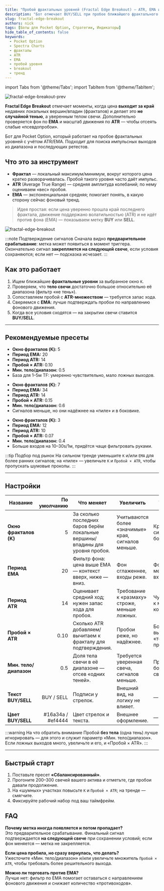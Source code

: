 ```yaml
---
title: "Пробой фрактальных уровней (Fractal Edge Breakout) — ATR, EMA и фильтр по телу свечи"
description: "Бот отмечает BUY/SELL при пробое ближайшего фрактального уровня, с проверкой силы свечи и фильтрами ATR/EMA. Подходит для ловли импульсных выходов из диапазона."
slug: fractal-edge-breakout
authors: nick
tags: [Боты для Pocket Option, Стратегии, Индикаторы]
hide_table_of_contents: false
keywords:
  - Pocket Option
  - Spectra Charts
  - фракталы
  - ATR
  - EMA
  - пробой уровня
  - breakout
  - тренд
---
```


import Tabs from '@theme/Tabs';
import TabItem from '@theme/TabItem';

![fractal-edge-breakout-prev](/img/blog/fractal-edge-prev.png)

**Fractal Edge Breakout** отмечает моменты, когда цена **выходит за край** недавних локальных вершин/впадин (фракталов) и делает это **не случайной тенью**, а уверенным телом свечи. Дополнительно проверяется фон по **EMA** и масштаб движения по **ATR** — чтобы отсеять слабые «псевдопробои».
<!-- truncate -->

Бот для Pocket Option, который работает на пробое фрактальных уровней с учётом ATR/EMA. Подходит для поиска импульсных выходов из диапазона и последующих ретестов.

## Что это за инструмент

- **Фрактал** — локальный максимум/минимум, вокруг которого цена кратко разворачивалась. Пробой такого уровня часто даёт импульс.  
- **ATR** (Average True Range) — средняя амплитуда колебаний; по нему оцениваем «вес» пробоя.  
- **EMA** — экспоненциальная средняя; помогает понять, в какую сторону сейчас фоновый тренд.

> Идея простая: если цена уверенно прошла край последнего фрактала, движение поддержано волатильностью (ATR) и не идёт против фона (EMA) — показываем метку **BUY** или **SELL**.

![fractal-edge-breakout](/img/blog/fractal-edge.png)

:::note Подтверждение сигналов
Сначала видно **предварительное срабатывание**: метка может появиться в момент триггера. Окончательно сигнал **закрепляется на следующей свече**, если условия сохраняются; если нет — подсказка исчезает.
:::

## Как это работает

1. Ищем ближайшие **фрактальные уровни** за выбранное окно `K`.  
2. Проверяем, что **тело свечи** достаточно большое относительно её диапазона (фильтр «не тень»).  
3. Сопоставляем пробой с **ATR-множеством** — требуется запас хода.  
4. Сверяемся с **EMA**: лучше подтверждать пробои по направлению фонового движения.  
5. Когда все условия сходятся — на закрытии свечи ставится **BUY/SELL**.

---

## Рекомендуемые пресеты

<Tabs groupId="fractal-presets" defaultValue="balanced" queryString>
  <TabItem value="balanced" label="Сбалансированный">
    <ul>
      <li><strong>Окно фракталов (K):</strong> 5</li>
      <li><strong>Период EMA:</strong> 20</li>
      <li><strong>Период ATR:</strong> 14</li>
      <li><strong>Пробой × ATR:</strong> 0.10</li>
      <li><strong>Мин. тело/диапазон:</strong> 0.5</li>
      <li>База для 1–5м TF: умеренно чувствительно, мало ложных выходов.</li>
    </ul>
  </TabItem>

  <TabItem value="conservative" label="Консервативный">
    <ul>
      <li><strong>Окно фракталов (K):</strong> 7</li>
      <li><strong>Период EMA:</strong> 34</li>
      <li><strong>Период ATR:</strong> 14</li>
      <li><strong>Пробой × ATR:</strong> 0.15</li>
      <li><strong>Мин. тело/диапазон:</strong> 0.6</li>
      <li>Сигналов меньше, но они надёжнее на «пиле» и в боковике.</li>
    </ul>
  </TabItem>

  <TabItem value="aggressive" label="Агрессивный">
    <ul>
      <li><strong>Окно фракталов (K):</strong> 3</li>
      <li><strong>Период EMA:</strong> 12</li>
      <li><strong>Период ATR:</strong> 10</li>
      <li><strong>Пробой × ATR:</strong> 0.07</li>
      <li><strong>Мин. тело/диапазон:</strong> 0.4</li>
      <li>Больше входов на 10–30s/1м, придётся чаще фильтровать руками.</li>
    </ul>
  </TabItem>
</Tabs>

:::tip Подбор под рынок
На сильном тренде уменьшите `K` и/или `EMA` для более ранних сигналов; на «пиле» — увеличьте `K` и `Пробой × ATR`, чтобы пропускать шумовые проколы.
:::

---

## Настройки

| Название | По умолчанию | Что меняет | Увеличить | Уменьшить |
| --- | ---:| --- | --- | --- |
| **Окно фракталов (K)** | 5 | За сколько последних баров берём локальные вершины/впадины для уровня пробоя. | Учитываются более «значимые» края, сигналов меньше. | Край ближе, сигналов больше. |
| **Период EMA** | 20 | Фильтр фона: цена выше EMA — контекст вверх, ниже — вниз. | Фон сглаженнее, входы реже. | Фон быстрее меняется, входов больше. |
| **Период ATR** | 14 | Оценивает средний ход; нужен запас хода для пробоя. | Требование к «размаху» строже, меньше ложных. | Чувствительнее к мелким колебаниям. |
| **Пробой × ATR** | 0.10 | Сколько ATR добавляем/вычитаем к фракталу для подтверждения. | Пробои реже, но надёжнее. | Больше входов, выше риск «тонких» проколов. |
| **Мин. тело/диапазон** | 0.5 | Доля тела свечи в её диапазоне — отсев «одних теней». | Требуется уверенная свеча, сигналов меньше. | Пропустит больше слабых свечей. |
| **Текст BUY/SELL** | BUY / SELL | Подписи у стрелок. | Внешний вид, на логику не влияет. | — |
| **Цвет BUY/SELL** | #16a34a / #ef4444 | Цвет стрелок и текста. | Внешнее оформление. | — |

:::warning На что обратить внимание
Пробой **без тела** (одна тень) лучше игнорировать — для этого и служит параметр «Мин. тело/диапазон». Если ложных выходов много, увеличьте и его, и «Пробой × ATR».
:::

---

## Быстрый старт

1. Поставьте пресет **«Сбалансированный»**.  
2. Прогоните 200–300 свечей вашего актива и отметьте, где пробои давали продолжение.  
3. На «шумных» участках повысьте `K` и `Пробой × ATR`; на тренде — смягчите.  
4. Фиксируйте рабочий набор под ваш таймфрейм.

## FAQ

**Почему метка иногда появляется и потом пропадает?**  
Это предварительное срабатывание. Финальный сигнал подтверждается **на следующей свече** при сохранении условий; если фон меняется — метка не закрепляется.

**Если цена пробила, но сразу вернулась, что делать?**  
Ужесточите «Мин. тело/диапазон» и/или увеличьте множитель `Пробой × ATR`, чтобы требовать более решительного выхода.

**Можно ли торговать против EMA?**  
Лучше нет: фильтр по EMA помогает оставаться с направлением фонового движения и снижает количество «противоходов».
